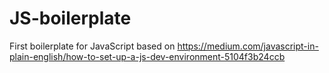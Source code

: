 # JS-boilerplate
First boilerplate for JavaScript based on https://medium.com/javascript-in-plain-english/how-to-set-up-a-js-dev-environment-5104f3b24ccb
